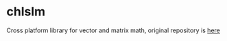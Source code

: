 # chlslm

Cross platform library for vector and matrix math, original repository is [here](https://github.com/redorav/hlslpp)


